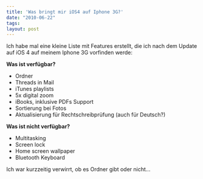 ```yaml
---
title: 'Was bringt mir iOS4 auf Iphone 3G?'
date: "2010-06-22"
tags: 
layout: post
---
```

Ich habe mal eine kleine Liste mit Features erstellt, die ich nach dem Update auf iOS 4 auf meinem Iphone 3G vorfinden werde:

<strong>Was ist verf&uuml;gbar?</strong>
<ul>
	<li>Ordner</li>
	<li>Threads in Mail</li>
	<li>iTunes playlists</li>
	<li>5x digital zoom</li>
	<li>iBooks, inklusive PDFs Support</li>
	<li>Sortierung bei Fotos</li>
	<li>Aktualisierung f&uuml;r Rechtschreibpr&uuml;fung (auch f&uuml;r Deutsch?)</li>
</ul>

<strong>Was ist nicht verf&uuml;gbar?</strong>
<ul>
	<li>Multitasking</li>
	<li>Screen lock</li>
	<li>Home screen wallpaper</li>
	<li>Bluetooth Keyboard</li>
</ul>

Ich war kurzzeitig verwirrt, ob es Ordner gibt oder nicht...
